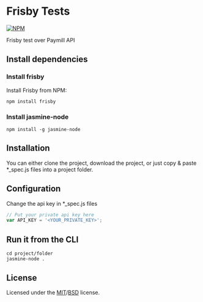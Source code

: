 Frisby Tests
============

[![NPM](https://nodei.co/npm/frisby.png)](https://nodei.co/npm/frisby/)

Frisby test over Paymill API

## Install dependencies

### Install frisby

Install Frisby from NPM:

    npm install frisby

### Install jasmine-node

    npm install -g jasmine-node

## Installation

You can either clone the project, download the project, or just copy & paste *_spec.js files into a project folder.

## Configuration

Change the api key in *_spec.js files
```javascript
// Put your private api key here
var API_KEY = '<YOUR_PRIVATE_KEY>';
```

## Run it from the CLI

    cd project/folder
    jasmine-node .

## License
Licensed under the [MIT](http://opensource.org/licenses/MIT)/[BSD](http://opensource.org/licenses/BSD-3-Clause) license.
